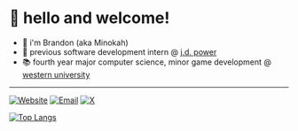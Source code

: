 # 👋 hello and welcome!
- 🌸 i'm Brandon (aka Minokah)
- 🚗 previous software development intern @ [j.d. power](https://canada.jdpower.com/)
- 📚 fourth year major computer science, minor game development @ [western university](https://www.uwo.ca/)
---
[![Website](https://img.shields.io/badge/Website-006CFF?logo=safari&logoColor=fff)](http://minokah.github.io)
[![Email](https://img.shields.io/badge/Email-FC6D26?logo=gmail&logoColor=fff)](mailto:luu.brandon@hotmail.com)
[![X](https://img.shields.io/badge/X-%23000000.svg?logo=X&logoColor=white)](https://twitter.com/minokah_)

[![Top Langs](https://github-readme-stats.vercel.app/api/top-langs/?username=minokah&layout=compact)](https://github.com/minokah)
